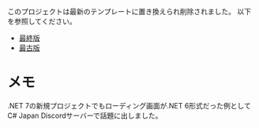 このプロジェクトは最新のテンプレートに置き換えられ削除されました。
以下を参照してください。
* [最終版](https://github.com/kurema/AozoraEditorBlazorWasm/tree/2a187f617e43211e2f2a3dc44940e2c4062b1e5b/AozoraEditor/AozoraEditor.Wasm)
* [最古版](https://github.com/kurema/AozoraEditorBlazorWasm/tree/b8a03cd14f893ece3fc9aaa572e5643a62906efb/AozoraEditor/AozoraEditor.Wasm)

# メモ
.NET 7の新規プロジェクトでもローディング画面が.NET 6形式だった例としてC# Japan Discordサーバーで話題に出しました。
